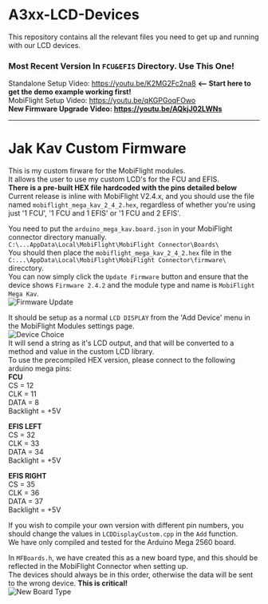 # A3xx-LCD-Devices

This repository contains all the relevant files you need to get up and running with our LCD devices.    

### Most Recent Version In `FCU&EFIS` Directory. Use This One!

Standalone Setup Video: https://youtu.be/K2MG2Fc2na8    <b><-- Start here to get the demo example working first!</b>    
MobiFlight Setup Video: https://youtu.be/qKGPGoqFOwo     
<b>New Firmware Upgrade Video: https://youtu.be/AQkjJ02LWNs</b>     

- - - - - - - - - -
# Jak Kav Custom Firmware   
This is my custom firware for the MobiFlight modules.   
It allows the user to use my custom LCD's for the FCU and EFIS.   
<b>There is a pre-built HEX file hardcoded with the pins detailed below</b>
Current release is inline with MobiFlight V2.4.x, and you should use the file named `mobiflight_mega_kav_2_4_2.hex`, regardless of whether you're using just '1 FCU', '1 FCU and 1 EFIS' or '1 FCU and 2 EFIS'.    

You need to put the `arduino_mega_kav.board.json` in your MobiFlight connector directory manually.    
`C:\...AppData\Local\MobiFlight\MobiFlight Connector\Boards\`     
You should then place the `mobiflight_mega_kav_2_4_2.hex` file in the `C:...\AppData\Local\MobiFlight\MobiFlight Connector\firmware\` direcctory.    
You can now simply click the `Update Firmware` button and ensure that the device shows `Firmware 2.4.2` and the module type and name is `MobiFlight Mega Kav`.    
![Firmware Update](https://cdn.shopify.com/s/files/1/0736/3588/9464/files/Capture4.jpg?v=1686923609)  

It should be setup as a normal `LCD DISPLAY` from the 'Add Device' menu in the MobiFlight Modules settings page.    
![Device Choice](https://cdn.shopify.com/s/files/1/0736/3588/9464/files/Capture2.png?v=1686832847)    
It will send a string as it's LCD output, and that will be converted to a method and value in the custom LCD library.   
To use the precompiled HEX version, please connect to the following arduino mega pins:   
<b>FCU</b>    
CS = 12   
CLK = 11   
DATA = 8   
Backlight = +5V   

<b>EFIS LEFT</b>    
CS = 32   
CLK = 33   
DATA = 34   
Backlight = +5V   

<b>EFIS RIGHT</b>    
CS = 35   
CLK = 36   
DATA = 37   
Backlight = +5V   

If you wish to compile your own version with different pin numbers, you should change the values in `LCDDisplayCustom.cpp` in the `Add` function.    
We have only compiled and tested for the Arduino Mega 2560 board.

In `MFBoards.h`, we have created this as a new board type, and this should be reflected in the MobiFlight Connector when setting up.    
The devices should always be in this order, otherwise the data will be sent to the wrong device. <b>This is critical!</b>    
![New Board Type](https://cdn.shopify.com/s/files/1/0736/3588/9464/files/Capture1.jpg?v=1686832848)         

